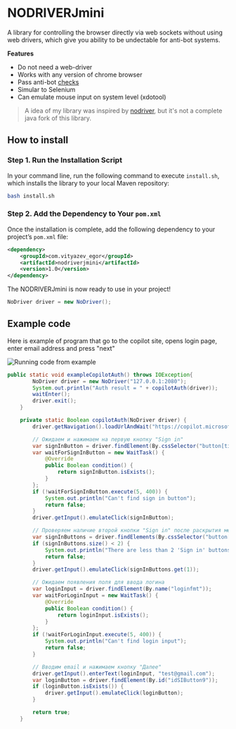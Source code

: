 # NODRIVERJmini
 A library for controlling the browser directly via web sockets without using web drivers, which give you ability to be undectable for anti-bot systems.

 **Features**
 * Do not need a web-driver
 * Works with any version of chrome browser
 * Pass anti-bot [checks](https://bot.sannysoft.com/)
 * Simular to Selenium
 * Can emulate mouse input on system level (xdotool)

 > A idea of my library was inspired by [nodriver](https://github.com/ultrafunkamsterdam/nodriver), but it's not a complete java fork of this library.

## How to install

### Step 1. Run the Installation Script

In your command line, run the following command to execute `install.sh`, which installs the library to your local Maven repository:

```bash
bash install.sh
```

### Step 2. Add the Dependency to Your `pom.xml`

Once the installation is complete, add the following dependency to your project’s `pom.xml` file:

```xml
<dependency>
    <groupId>com.vityazev_egor</groupId>
    <artifactId>nodriverjmini</artifactId>
    <version>1.0</version>
</dependency>
```

The NODRIVERJmini is now ready to use in your project!

```Java
NoDriver driver = new NoDriver();
```

## Example code
Here is example of program that go to the copilot site, opens login page, enter email address and press "next"

![Running code from example](/images/copilotLogin.gif "Example code")

```Java
public static void exampleCopilotAuth() throws IOException{
        NoDriver driver = new NoDriver("127.0.0.1:2080");
        System.out.println("Auth result = " + copilotAuth(driver));
        waitEnter();
        driver.exit();
    }

    private static Boolean copilotAuth(NoDriver driver) {
        driver.getNavigation().loadUrlAndWait("https://copilot.microsoft.com/", 10);

        // Ожидаем и нажимаем на первую кнопку "Sign in"
        var signInButton = driver.findElement(By.cssSelector("button[title=\"Sign in\"]"));
        var waitForSignInButton = new WaitTask() {
            @Override
            public Boolean condition() {
                return signInButton.isExists();
            }
        };
        if (!waitForSignInButton.execute(5, 400)) {
            System.out.println("Can't find sign in button");
            return false;
        }
        driver.getInput().emulateClick(signInButton);

        // Проверяем наличие второй кнопки "Sign in" после раскрытия меню
        var signInButtons = driver.findElements(By.cssSelector("button[title=\"Sign in\"]"));
        if (signInButtons.size() < 2) {
            System.out.println("There are less than 2 'Sign in' buttons - " + signInButtons.size());
            return false;
        }
        driver.getInput().emulateClick(signInButtons.get(1));

        // Ожидаем появления поля для ввода логина
        var loginInput = driver.findElement(By.name("loginfmt"));
        var waitForLoginInput = new WaitTask() {
            @Override
            public Boolean condition() {
                return loginInput.isExists();
            }
        };
        if (!waitForLoginInput.execute(5, 400)) {
            System.out.println("Can't find login input");
            return false;
        }

        // Вводим email и нажимаем кнопку "Далее"
        driver.getInput().enterText(loginInput, "test@gmail.com");
        var loginButton = driver.findElement(By.id("idSIButton9"));
        if (loginButton.isExists()) {
            driver.getInput().emulateClick(loginButton);
        }

        return true;
    }

```